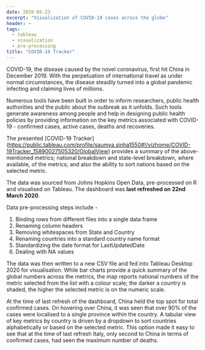 ```yaml
---
date: 2020-05-23
excerpt: "Visualization of COVID-19 cases across the globe"
header: ~
tags:
  - tableau
  - visualization
  - pre-processing
title: "COVID-19 Tracker"
---
```


COVID-19, the disease caused by the novel coronavirus, first hit China in December 2019. With the perpetuation of international travel as under normal circumstances, the disease steadily turned into a global pandemic infecting and claiming lives of millions.  

Numerous tools have been built in order to inform researchers, public health authorities and the public about the outbreak as it unfolds. Such tools generate awareness among people and help in designing public health policies by providing information on the key metrics associated with COVID-19 - confirmed cases, active cases, deaths and recoveries.  

The presented [COVID-19 Tracker] (https://public.tableau.com/profile/saumya.sinha1550#!/vizhome/COVID-19Tracker_15890027505320/GlobalView) provides a summary of the above-mentioned metrics; national breakdown and state-level breakdown, where available, of the metrics; and also the ability to sort nations based on the selected metric.  

The data was sourced from Johns Hopkins Open Data, pre-processed on R and visualised on Tableau. The dashboard was **last refreshed on 22nd March 2020**.  

Data pre-processing steps include -
1. Binding rows from different files into a single data frame
2. Renaming column headers
3. Removing whitespaces from State and Country
4. Renaming countries into a standard country name format
5. Standardizing the date format for LastUpdatedDate
6. Dealing with NA values  

The data was then written to a new CSV file and fed into Tableau Desktop 2020 for visualisation. While bar charts provide a quick summary of the global numbers across the metrics, the map reports national numbers of the metric selected from the list with a colour scale; the darker a country is shaded, the higher the selected metric is on the numeric scale.   

At the time of last refresh of the dashboard, China held the top spot for total confirmed cases. On hovering over China, it was seen that over 90% of the cases were localised to a single province within the country. A tabular view of key metrics by country is driven by a dropdown to sort countries alphabetically or based on the selected metric. This option made it easy to see that at the time of last refresh Italy, only second to China in terms of confirmed cases, had seen the maximum number of deaths.